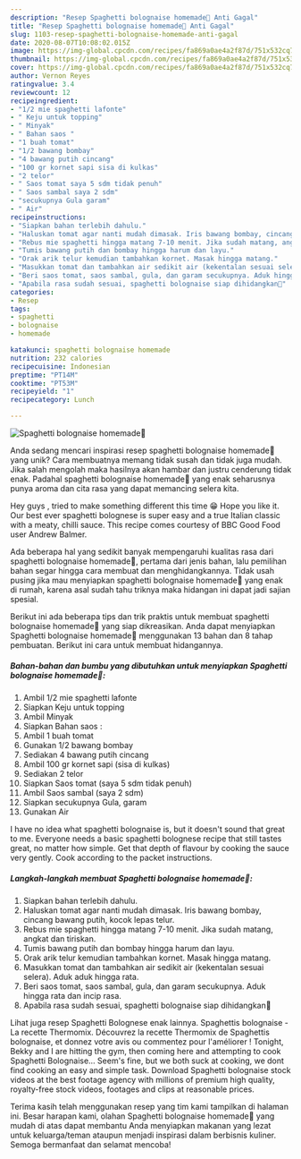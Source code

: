 ```yaml
---
description: "Resep Spaghetti bolognaise homemade🍝 Anti Gagal"
title: "Resep Spaghetti bolognaise homemade🍝 Anti Gagal"
slug: 1103-resep-spaghetti-bolognaise-homemade-anti-gagal
date: 2020-08-07T10:08:02.015Z
image: https://img-global.cpcdn.com/recipes/fa869a0ae4a2f87d/751x532cq70/spaghetti-bolognaise-homemade🍝-foto-resep-utama.jpg
thumbnail: https://img-global.cpcdn.com/recipes/fa869a0ae4a2f87d/751x532cq70/spaghetti-bolognaise-homemade🍝-foto-resep-utama.jpg
cover: https://img-global.cpcdn.com/recipes/fa869a0ae4a2f87d/751x532cq70/spaghetti-bolognaise-homemade🍝-foto-resep-utama.jpg
author: Vernon Reyes
ratingvalue: 3.4
reviewcount: 12
recipeingredient:
- "1/2 mie spaghetti lafonte"
- " Keju untuk topping"
- " Minyak"
- " Bahan saos "
- "1 buah tomat"
- "1/2 bawang bombay"
- "4 bawang putih cincang"
- "100 gr kornet sapi sisa di kulkas"
- "2 telor"
- " Saos tomat saya 5 sdm tidak penuh"
- " Saos sambal saya 2 sdm"
- "secukupnya Gula garam"
- " Air"
recipeinstructions:
- "Siapkan bahan terlebih dahulu."
- "Haluskan tomat agar nanti mudah dimasak. Iris bawang bombay, cincang bawang putih, kocok lepas telur."
- "Rebus mie spaghetti hingga matang 7-10 menit. Jika sudah matang, angkat dan tiriskan."
- "Tumis bawang putih dan bombay hingga harum dan layu."
- "Orak arik telur kemudian tambahkan kornet. Masak hingga matang."
- "Masukkan tomat dan tambahkan air sedikit air (kekentalan sesuai selera). Aduk aduk hingga rata."
- "Beri saos tomat, saos sambal, gula, dan garam secukupnya. Aduk hingga rata dan incip rasa."
- "Apabila rasa sudah sesuai, spaghetti bolognaise siap dihidangkan🤗"
categories:
- Resep
tags:
- spaghetti
- bolognaise
- homemade

katakunci: spaghetti bolognaise homemade 
nutrition: 232 calories
recipecuisine: Indonesian
preptime: "PT14M"
cooktime: "PT53M"
recipeyield: "1"
recipecategory: Lunch

---
```



![Spaghetti bolognaise homemade🍝](https://img-global.cpcdn.com/recipes/fa869a0ae4a2f87d/751x532cq70/spaghetti-bolognaise-homemade🍝-foto-resep-utama.jpg)

Anda sedang mencari inspirasi resep spaghetti bolognaise homemade🍝 yang unik? Cara membuatnya memang tidak susah dan tidak juga mudah. Jika salah mengolah maka hasilnya akan hambar dan justru cenderung tidak enak. Padahal spaghetti bolognaise homemade🍝 yang enak seharusnya punya aroma dan cita rasa yang dapat memancing selera kita.

Hey guys , tried to make something different this time 😁 Hope you like it. Our best ever spaghetti bolognese is super easy and a true Italian classic with a meaty, chilli sauce. This recipe comes courtesy of BBC Good Food user Andrew Balmer.

Ada beberapa hal yang sedikit banyak mempengaruhi kualitas rasa dari spaghetti bolognaise homemade🍝, pertama dari jenis bahan, lalu pemilihan bahan segar hingga cara membuat dan menghidangkannya. Tidak usah pusing jika mau menyiapkan spaghetti bolognaise homemade🍝 yang enak di rumah, karena asal sudah tahu triknya maka hidangan ini dapat jadi sajian spesial.


Berikut ini ada beberapa tips dan trik praktis untuk membuat spaghetti bolognaise homemade🍝 yang siap dikreasikan. Anda dapat menyiapkan Spaghetti bolognaise homemade🍝 menggunakan 13 bahan dan 8 tahap pembuatan. Berikut ini cara untuk membuat hidangannya.

<!--inarticleads1-->

##### Bahan-bahan dan bumbu yang dibutuhkan untuk menyiapkan Spaghetti bolognaise homemade🍝:

1. Ambil 1/2 mie spaghetti lafonte
1. Siapkan  Keju untuk topping
1. Ambil  Minyak
1. Siapkan  Bahan saos :
1. Ambil 1 buah tomat
1. Gunakan 1/2 bawang bombay
1. Sediakan 4 bawang putih cincang
1. Ambil 100 gr kornet sapi (sisa di kulkas)
1. Sediakan 2 telor
1. Siapkan  Saos tomat (saya 5 sdm tidak penuh)
1. Ambil  Saos sambal (saya 2 sdm)
1. Siapkan secukupnya Gula, garam
1. Gunakan  Air


I have no idea what spaghetti bolognaise is, but it doesn&#39;t sound that great to me. Everyone needs a basic spaghetti bolognese recipe that still tastes great, no matter how simple. Get that depth of flavour by cooking the sauce very gently. Cook according to the packet instructions. 

<!--inarticleads2-->

##### Langkah-langkah membuat Spaghetti bolognaise homemade🍝:

1. Siapkan bahan terlebih dahulu.
1. Haluskan tomat agar nanti mudah dimasak. Iris bawang bombay, cincang bawang putih, kocok lepas telur.
1. Rebus mie spaghetti hingga matang 7-10 menit. Jika sudah matang, angkat dan tiriskan.
1. Tumis bawang putih dan bombay hingga harum dan layu.
1. Orak arik telur kemudian tambahkan kornet. Masak hingga matang.
1. Masukkan tomat dan tambahkan air sedikit air (kekentalan sesuai selera). Aduk aduk hingga rata.
1. Beri saos tomat, saos sambal, gula, dan garam secukupnya. Aduk hingga rata dan incip rasa.
1. Apabila rasa sudah sesuai, spaghetti bolognaise siap dihidangkan🤗


Lihat juga resep Spaghetti Bolognese enak lainnya. Spaghettis bolognaise - La recette Thermomix. Découvrez la recette Thermomix de Spaghettis bolognaise, et donnez votre avis ou commentez pour l&#39;améliorer ! Tonight, Bekky and I are hitting the gym, then coming here and attempting to cook Spaghetti Bolognaise… Seem&#39;s fine, but we both suck at cooking, we dont find cooking an easy and simple task. Download Spaghetti bolognaise stock videos at the best footage agency with millions of premium high quality, royalty-free stock videos, footages and clips at reasonable prices. 

Terima kasih telah menggunakan resep yang tim kami tampilkan di halaman ini. Besar harapan kami, olahan Spaghetti bolognaise homemade🍝 yang mudah di atas dapat membantu Anda menyiapkan makanan yang lezat untuk keluarga/teman ataupun menjadi inspirasi dalam berbisnis kuliner. Semoga bermanfaat dan selamat mencoba!
